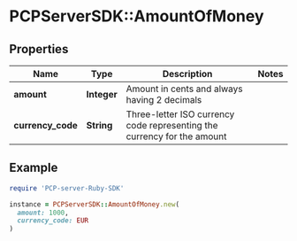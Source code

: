 # PCPServerSDK::AmountOfMoney

## Properties

| Name | Type | Description | Notes |
| ---- | ---- | ----------- | ----- |
| **amount** | **Integer** | Amount in cents and always having 2 decimals |  |
| **currency_code** | **String** | Three-letter ISO currency code representing the currency for the amount |  |

## Example

```ruby
require 'PCP-server-Ruby-SDK'

instance = PCPServerSDK::AmountOfMoney.new(
  amount: 1000,
  currency_code: EUR
)
```

